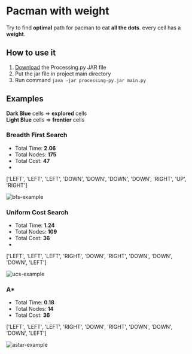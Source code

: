 # Pacman with weight

Try to find **optimal** path for pacman to eat **all the dots**. every cell has a **weight**.

## How to use it

1. [Download](http://py.processing.org/processing.py-windows64.zip) the Processing.py JAR file
2. Put the jar file in project main directory
3. Run command `java -jar processing-py.jar main.py`

## Examples

**Dark Blue** cells => **explored** cells  
**Light Blue** cells => **frontier** cells

### Breadth First Search

- Total Time: **2.06**  
- Total Nodes: **175**  
- Total Cost: **47**  
- 
['LEFT', 'LEFT', 'LEFT', 'DOWN', 'DOWN', 'DOWN', 'DOWN', 'RIGHT', 'UP', 'RIGHT']

![bfs-example](/example/breadth_fs.gif)

### Uniform Cost Search

- Total Time: **1.24**  
- Total Nodes: **109**  
- Total Cost: **36**  
- 
['LEFT', 'LEFT', 'LEFT', 'RIGHT', 'DOWN', 'RIGHT', 'DOWN', 'DOWN', 'DOWN', 'LEFT']

![ucs-example](/example/ucs.gif)

### A*

- Total Time: **0.18**  
- Total Nodes: **14**  
- Total Cost: **36**  
  
['LEFT', 'LEFT', 'LEFT', 'RIGHT', 'DOWN', 'RIGHT', 'DOWN', 'DOWN', 'DOWN', 'LEFT']

![astar-example](/example/a-star.gif)
